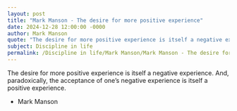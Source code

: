```yaml
---
layout: post
title: "Mark Manson - The desire for more positive experience"
date: 2024-12-28 12:00:00 -0000
author: Mark Manson
quote: "The desire for more positive experience is itself a negative experience. And, paradoxically, the acceptance of one’s negative experience is itself a positive experience."
subject: Discipline in life
permalink: /Discipline in life/Mark Manson/Mark Manson - The desire for more positive experience
---
```


The desire for more positive experience is itself a negative experience. And, paradoxically, the acceptance of one’s negative experience is itself a positive experience.

- Mark Manson
